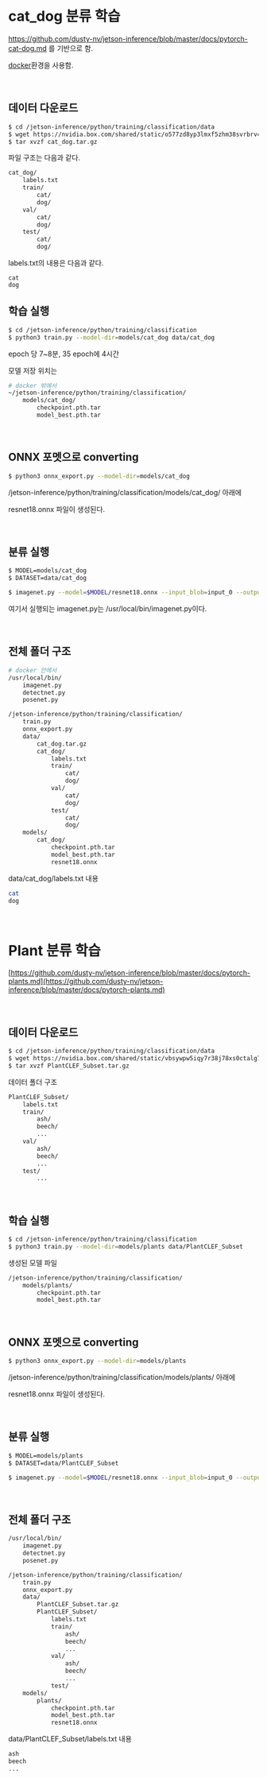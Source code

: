 
# cat_dog 분류 학습

https://github.com/dusty-nv/jetson-inference/blob/master/docs/pytorch-cat-dog.md 를 기반으로 함.

[docker](setup_by_docker.md)환경을 사용함.

<br>

## 데이터 다운로드

```bash
$ cd /jetson-inference/python/training/classification/data
$ wget https://nvidia.box.com/shared/static/o577zd8yp3lmxf5zhm38svrbrv45am3y.gz -O cat_dog.tar.gz
$ tar xvzf cat_dog.tar.gz
```

파일 구조는 다음과 같다.

```bash
cat_dog/
	labels.txt
	train/
		cat/
		dog/
	val/
		cat/
		dog/
	test/
		cat/
		dog/
```

labels.txt의 내용은 다음과 같다.
```
cat
dog
```

## 학습 실행

```bash
$ cd /jetson-inference/python/training/classification
$ python3 train.py --model-dir=models/cat_dog data/cat_dog
```

epoch 당 7~8분, 35 epoch에 4시간

모델 저장 위치는 

```bash
# docker 밖에서 
~/jetson-inference/python/training/classification/
	models/cat_dog/
		checkpoint.pth.tar
		model_best.pth.tar
```

<br>

## ONNX 포멧으로 converting

```bash
$ python3 onnx_export.py --model-dir=models/cat_dog
```

/jetson-inference/python/training/classification/models/cat_dog/ 아래에 

resnet18.onnx 파일이 생성된다.

<br>

## 분류 실행

```bash
$ MODEL=models/cat_dog
$ DATASET=data/cat_dog

$ imagenet.py --model=$MODEL/resnet18.onnx --input_blob=input_0 --output_blob=output_0 --labels=$DATASET/labels.txt $DATASET/test/cat/01.jpg data/cat.jpg
```

여기서 실행되는 imagenet.py는 /usr/local/bin/imagenet.py이다.

<br>

## 전체 폴더 구조

```bash
# docker 안에서
/usr/local/bin/
	imagenet.py
	detectnet.py
	posenet.py

/jetson-inference/python/training/classification/
	train.py
	onnx_export.py
	data/
		cat_dog.tar.gz
		cat_dog/
			labels.txt
			train/
				cat/
				dog/
			val/
				cat/
				dog/
			test/
				cat/
				dog/
	models/
		cat_dog/
			checkpoint.pth.tar
			model_best.pth.tar
			resnet18.onnx
```

data/cat_dog/labels.txt 내용

```bash
cat
dog
```

<br>

# Plant 분류 학습

[https://github.com/dusty-nv/jetson-inference/blob/master/docs/pytorch-plants.md](https://github.com/dusty-nv/jetson-inference/blob/master/docs/pytorch-plants.md)

<br>

## 데이터 다운로드

```bash
$ cd /jetson-inference/python/training/classification/data
$ wget https://nvidia.box.com/shared/static/vbsywpw5iqy7r38j78xs0ctalg7jrg79.gz -O PlantCLEF_Subset.tar.gz
$ tar xvzf PlantCLEF_Subset.tar.gz
```

데이터 폴더 구조

```bash
PlantCLEF_Subset/
	labels.txt
	train/
		ash/
		beech/
		...
	val/
		ash/
		beech/
		...
	test/
		...
```

<br>

## 학습 실행

```bash
$ cd /jetson-inference/python/training/classification
$ python3 train.py --model-dir=models/plants data/PlantCLEF_Subset
```

생성된 모델 파일

```bash
/jetson-inference/python/training/classification/
	models/plants/
		checkpoint.pth.tar
		model_best.pth.tar
```

<br>

## ONNX 포멧으로 converting

```bash
$ python3 onnx_export.py --model-dir=models/plants
```

/jetson-inference/python/training/classification/models/plants/ 아래에 

resnet18.onnx 파일이 생성된다.

<br>

## 분류 실행

```bash
$ MODEL=models/plants
$ DATASET=data/PlantCLEF_Subset

$ imagenet.py --model=$MODEL/resnet18.onnx --input_blob=input_0 --output_blob=output_0 --labels=$DATASET/labels.txt $DATASET/test/cattail.jpg data/cattail.jpg
```

<br>

## 전체 폴더 구조

```bash
/usr/local/bin/
	imagenet.py
	detectnet.py
	posenet.py

/jetson-inference/python/training/classification/
	train.py
	onnx_export.py
	data/
		PlantCLEF_Subset.tar.gz
		PlantCLEF_Subset/
			labels.txt
			train/
				ash/
				beech/
				...
			val/
				ash/
				beech/
				...
			test/
	models/
		plants/
			checkpoint.pth.tar
			model_best.pth.tar
			resnet18.onnx
```

data/PlantCLEF_Subset/labels.txt 내용

```bash
ash
beech
...
```

<br>
